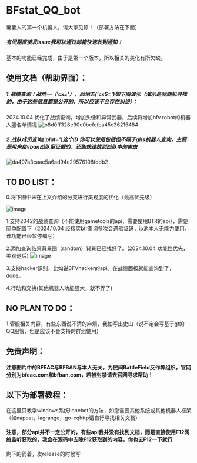 # BFstat_QQ_bot
薯薯人的第一个机器人，请大家见谅！（部署方法在下面）
##### 有问题直接发issue我可以通过邮箱快速收到通知！
基本的功能已经完成，由于是第一个版本，所以相关的美化有所欠缺。
## 使用文档（帮助界面）：
##### 1.战绩查询：战地一（'cx='），战地五('cx5=')如下图演示（演示是我随机寻找的，由于这些信息都是公开的，所以应该不会存在纠纷）：
2024.10.04 优化了战绩查询，增加头像和异常武器，后续将增加bfv robot的机器人服名单情况
![b8d0ff328e90c0befcfca45c36215484](https://github.com/user-attachments/assets/4941cd81-8dd4-46dc-97dd-e71595b196b5)


##### 2.战队成员查询('plat=')这个ID 你可以使用包括但不限于ghs机器人查询，主要是用来给vban战队留证据的，还能快速找到战队中的害虫
![da497a3caae5a6ad94e29576108fddb2](https://github.com/user-attachments/assets/e7afbf90-3801-407f-b14a-5edba202bdf5)

## TO DO LIST：
0.将下图中未在上文介绍的分支进行美观度的优化（最高优先级）

![image](https://github.com/user-attachments/assets/9bdaec7e-215f-4e26-98c4-0b4623ad979e)

1.支持2042的战绩查询（不能使用gametools的api，需要使用BTR的api），需要简单配置下（2024.10.04 经核实btr查询多次会遇验证码，ip池本人无能力使用，该功能已经暂停编写）

2.添加查询结果背景图（random）背景已经找好了。(2024.10.04 功能性优先，美观退后)
![image](https://github.com/user-attachments/assets/1032058b-c587-4fd1-a1e1-e50cde238574)

3.支持hacker识别，比如说BFVhacker的api。在战绩面板就能查询到了，done。

4.行动和交换(其他机器人功能强大，就不弄了)

## NO PLAN TO DO：
1.管服相关内容，有些东西说不清的麻烦，我怕写出史山（说不定会写基于gt的QQ服管，但是应该不会支持跨群组使用）

## 免责声明：
#### 注意图片中的BFEAC与BFBAN与本人无关。为民间BattleField反作弊组织，官网分别为bfeac.com和bfban.com，若被封禁请去官网寻求帮助！

## 以下为部署教程：
在这里只教学windows系统llonebot的方法，如您需要其他系统或其他机器人框架（如napcat，lagrange，go-cqhttp请自行寻找相关文档）

#### 注意，部分api并不一定公开的，有些api我并没有找到文档，而是直接使用F12网络监听获取的，我会在源码中去除F12获取到的内容，你也去F12一下就行

剩下的鸽着，发release的时候写
